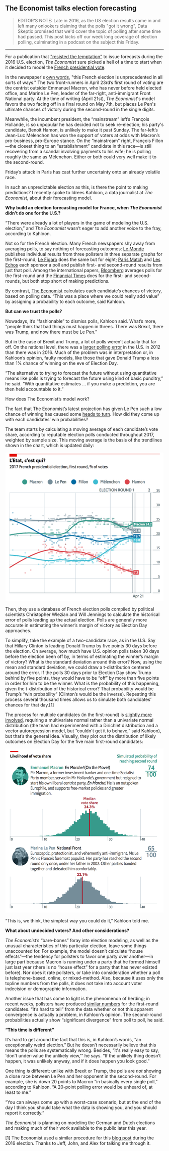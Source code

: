 ## The Economist talks election forecasting

> EDITOR'S NOTE: Late in 2016, as the US election results came in and left many onlookers claiming that the polls "got it wrong", Data Skeptic promised that we'd cover the topic of polling after some time had passed.  This post kicks off our week long coverage of election polling, culminating in a podcast on the subject this Friday.

----

For a publication that ["resisted the temptation"](http://www.economist.com/blogs/democracyinamerica/2016/11/covering-trump-0) to issue forecasts during the 2016 U.S. election, <i>The Economist</i> sure picked a hell of a time to start when it decided to model the [French presidential vote](http://www.economist.com/blogs/graphicdetail/2017/04/daily-chart-5).

In the newspaper's [own words](http://www.economist.com/news/briefing/21721134-high-stakes-and-close-race-french-election-unprecedented-all-sorts-ways), "this French election is unprecedented in all sorts of ways."  The two front-runners in April 23rd’s first round of voting are the centrist outsider Emmanuel Macron, who has never before held elected office, and Marine Le Pen, leader of the far-right, anti-immigrant Front National party. At the time of writing (April 21st), <i>The Economist</i>'s model favors the two facing off in a final round on May 7th, but places Le Pen's ultimate chances of victory during the second-round in the single digits.

Meanwhile, the incumbent president, the “mainstream” left’s François Hollande, is so unpopular he has decided not to seek re-election; his party's candidate, Benoît Hamon, is unlikely to make it past Sunday. The far-left’s Jean-Luc Mélenchon has won the support of voters at odds with Macron’s pro-business, pro-Europe stance. On the “mainstream" right, François Fillon—the closest thing to an “establishment” candidate in this race—is still recovering from a scandal involving payments to his wife; he is polling roughly the same as Mélenchon. Either or both could very well make it to the second-round. 

Friday’s attack in Paris has cast further uncertainty onto an already volatile race. 

In such an unpredictable election as this, is there the point to making predictions? I recently spoke to Idrees Kahloon, a data journalist at <i>The Economist</i>, about their forecasting model.

<b>Why build an election forecasting model for France, when <i>The Economist</i> didn’t do one for the U.S.?</b>

“There were already a lot of players in the game of modeling the U.S. election,” and <i>The Economist</i> wasn’t eager to add another voice to the fray, according to Kahloon.

Not so for the French election. Many French newspapers shy away from averaging polls, to say nothing of forecasting outcomes: [Le Monde](http://www.lemonde.fr/les-decodeurs/visuel/2017/03/07/sondages-parrainages-meetings-temps-de-parole-quatre-indicateurs-pour-suivre-la-campagne-presidentielle_5090550_4355770.html#meter_toaster) publishes individual results from three pollsters in three separate graphs for the first-round; [Le Figaro](http://www.lefigaro.fr/elections/presidentielles/2017/04/18/35003-20170418ARTFIG00148-presidentielle-les-derniers-sondages.php) does the same but for eight; [Paris Match](http://www.parismatch.com/La-presidentielle-en-temps-reel) and [Les Echos](https://www.lesechos.fr/elections/presidentielle-2017/0211739192332-sondage-le-suivi-quotidien-de-la-presidentielle-2062937.php) each sponsor a poll and publish first- and second-round results from just that poll. Among the international papers, [Bloomberg](https://www.bloomberg.com/graphics/2017-french-election/) averages polls for the first-round and the [Financial Times](https://ig.ft.com/sites/france-election/polls/) does for the first- and second-rounds, but both stop short of making predictions.

By contrast, [The Economist](http://www.economist.com/blogs/graphicdetail/2017/04/daily-chart-5) calculates each candidate’s chances of victory, based on polling data. “This was a place where we could really add value” by assigning a probability to each outcome, said Kahloon.

<b>But can we trust the polls?</b>

Nowadays, it’s “fashionable” to dismiss polls, Kahloon said. What’s more, “people think that bad things must happen in threes. There was Brexit, there was Trump, and now there must be Le Pen.” 

But in the case of Brexit and Trump, a lot of polls weren’t actually that far off. On the national level, there was a [larger polling error](https://twitter.com/NateSilver538/status/796411118302302208) in the U.S. in 2012 than there was in 2016. Much of the problem was in interpretation or, in Kahloon’s opinion, faulty models, like those that gave Donald Trump a less than 1% chance of winning on the eve of Election Day.

“The alternative to trying to forecast the future without using quantitative means like polls is trying to forecast the future using kind of basic punditry,” he said. “With quantitative estimates ... if you make a prediction, you are then held accountable to it.”

How does The Economist’s model work?
 
The fact that The Economist’s latest projection has given Le Pen such a low chance of winning has caused some [heads to turn](https://twitter.com/ianbremmer/status/855349007350104065). How did they come up with each candidates’ win probabilities?

The team starts by calculating a moving average of each candidate’s vote share, according to reputable election polls conducted throughout 2017, weighted by sample size. This moving average is the basis of the trendlines shown in the chart, which is updated daily:

<img src="src-the-economist-talks-election-forecasting/img1.png" />

Then, they use a database of French election polls compiled by political scientists Christopher Wlezian and Will Jennings to calculate the historical error of polls leading up the actual election. Polls are generally more accurate in estimating the winner’s margin of victory as Election Day approaches.

To simplify, take the example of a two-candidate race, as in the U.S. Say that Hillary Clinton is leading Donald Trump by five points 30 days before the election. On average, how much have U.S. opinion polls taken 30 days before the election been off by, in terms of estimating the winner’s margin of victory? What is the standard deviation around this error? Now, using the mean and standard deviation, we could draw a t-distribution centered around the error. If the polls 30 days prior to Election Day show Trump behind by five points, they would have to be “off” by more than five points in order for him to be the winner. What is the probability of this happening, given the t-distribution of the historical error? That probability would be Trump’s “win probability” (Clinton’s would be the inverse). Repeating this process several thousand times allows us to simulate both candidates’ chances for that day.[1] 

The process for multiple candidates (in the first-round) is [slightly more involved](http://www.economist.com/blogs/graphicdetail/2017/04/election-forecasting), requiring a multivariate normal rather than a univariate normal distribution (the team had experimented with a Dirichlet distribution and a vector autoregression model, but “couldn't get it to behave,” said Kahloon), but that’s the general idea. Visually, they plot out the distribution of likely outcomes on Election Day for the five main first-round candidates:

<img src="src-the-economist-talks-election-forecasting/img2.png" />

“This is, we think, the simplest way you could do it,” Kahloon told me.

<b>What about undecided voters? And other considerations?</b>

<i>The Economist</i>’s “bare-bones” foray into election modeling, as well as the unusual characteristics of this particular election, leave some things unaccounted for. For example, the model doesn’t calculate “house effects”—the tendency for pollsters to favor one party over another—in large part because Macron is running under a party that he formed himself just last year (there is no “house effect” for a party that has never existed before). Nor does it rate pollsters, or take into consideration whether a poll is telephone-based, online, or mixed-method. Also, because it uses only the topline numbers from the polls, it does not take into account voter indecision or demographic information.

Another issue that has come to light is the phenomenon of herding; in recent weeks, pollsters have produced [similar numbers](http://www.economist.com/blogs/graphicdetail/2017/04/daily-chart-13) for the first-round candidates. “It’s hard to tell” from the data whether or not this apparent convergence is actually a problem, in Kahloon’s opinion. The second-round probabilities actually show “significant divergence” from poll to poll, he said.

<b>“This time is different”</b>

It’s hard to get around the fact that this is, in Kahloon’s words, “an exceptionally weird election.” But he doesn’t necessarily believe that this means the polls are systematically wrong. Besides, “it's really easy to say, 'don't under-value the unlikely view,'” he says. “If the unlikely thing doesn’t happen, it was unlikely anyway, and if it does happen you look good.” 

One thing *is* different: unlike with Brexit or Trump, the polls are *not* showing a close race between Le Pen and her opponent in the second-round. For example, she is down 20 points to Macron “in basically every single poll,” according to Kahloon. “A 20-point polling error would be unheard of, at least to me.”

“You can always come up with a worst-case scenario, but at the end of the day I think you should take what the data is showing you, and you should report it correctly.”

<i>The Economist</i> is planning on modeling the German and Dutch elections and making much of their work available to the public later this year.




[1] The Economist used a similar procedure for this [blog post](http://www.economist.com/blogs/graphicdetail/2016/10/daily-chart-14) during the 2016 election. Thanks to Jeff, John, and Alex for talking me through it.

